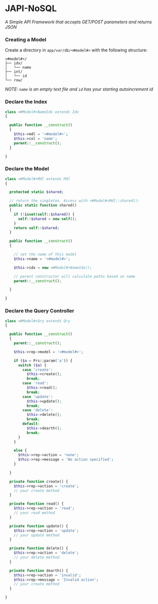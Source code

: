 # JAPI-NoSQL #

_A Simple API Framework that accepts GET/POST parameters and returns JSON_

### Creating a Model ###

Create a directory in `app/var/db/<#model#>` with the following structure:

```
<#model#>/
├── idx/
│   └── name
├── int/
│   └── id
└── row/
```
_NOTE: ```name``` is an empty text file and ```id``` has your starting autoincrement id_

### Declare the Index ###

```php
class <#Model#>NameIdx extends Idx
{

  public function __construct()
  {
    $this->mdl = '<#model#>';
    $this->col = 'name';
    parent::__construct();
  }

}
```

### Declare the Model ###

```php
class <#Model#>Mdl extends Mdl
{

  protected static $shared;

  // return the singleton. Access with <#Model#>Mdl::shared();
  public static function shared()
  {
    if (!isset(self::$shared)) {
      self::$shared = new self();
    }
    return self::$shared;
  }

  public function __construct()
  {

    // set the name of this model
    $this->name = '<#model#>';

    $this->idx = new <#Model#>NameIdx();

    // parent constructor will calculate paths based on name
    parent::__construct();

  }

}
```

### Declare the Query Controller ###

```php
class <#Model#>Qry extends Qry
{

  public function __construct()
  {
    parent::__construct();

    $this->rep->model = '<#model#>';

    if ($a = Prs::param('a')) {
      switch ($a) {
        case 'create':
          $this->create();
          break;
        case 'read':
          $this->read();
          break;
        case 'update':
          $this->update();
          break;
        case 'delete':
          $this->delete();
          break;
        default:
          $this->dearth();
          break;
      }
    }

    else {
      $this->rep->action = 'none';
      $this->rep->message = 'No action specified';
    }

  }

  private function create() {
    $this->rep->action = 'create';
    // your create method
  }

  private function read() {
    $this->rep->action = 'read';
    // your read method
  }

  private function update() {
    $this->rep->action = 'update';
    // your update method
  }

  private function delete() {
    $this->rep->action = 'delete';
    // your delete method
  }

  private function dearth() {
    $this->rep->action = 'invalid';
    $this->rep->message = 'Invalid action';
    // your create method
  }

}
